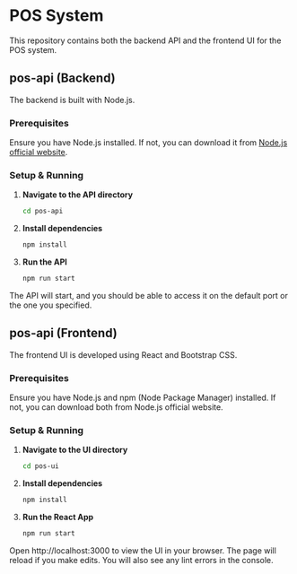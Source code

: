 # POS System

This repository contains both the backend API and the frontend UI for the POS system.

## pos-api (Backend)

The backend is built with Node.js.

### Prerequisites

Ensure you have Node.js installed. If not, you can download it from [Node.js official website](https://nodejs.org/).

### Setup & Running

1. **Navigate to the API directory**
   ```bash
   cd pos-api

2. **Install dependencies**
    ```bash
    npm install

3. **Run the API**
    ```bash
    npm run start

The API will start, and you should be able to access it on the default port or the one you specified.

## pos-api (Frontend)

The frontend UI is developed using React and Bootstrap CSS.

### Prerequisites

Ensure you have Node.js and npm (Node Package Manager) installed. If not, you can download both from Node.js official website.

### Setup & Running

1. **Navigate to the UI directory**
   ```bash
   cd pos-ui

2. **Install dependencies**
    ```bash
    npm install

3. **Run the React App**
    ```bash
    npm run start

Open http://localhost:3000 to view the UI in your browser. The page will reload if you make edits. You will also see any lint errors in the console.